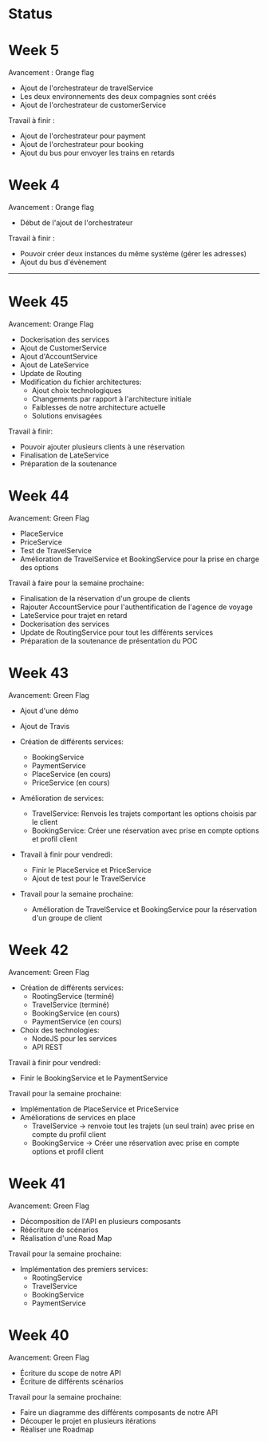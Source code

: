 # Status

# Week 5

Avancement : Orange flag

- Ajout de l'orchestrateur de travelService
- Les deux environnements des deux compagnies sont créés
- Ajout de l'orchestrateur de customerService

Travail à finir :

- Ajout de l'orchestrateur pour payment
- Ajout de l'orchestrateur pour booking
- Ajout du bus pour envoyer les trains en retards

# Week 4

Avancement : Orange flag

- Début de l'ajout de l'orchestrateur


Travail à finir :

- Pouvoir créer deux instances du même système (gérer les adresses)
- Ajout du bus d'évènement

--------------------------------------------------------------------------------
# Week 45

Avancement: Orange Flag
- Dockerisation des services
- Ajout de CustomerService
- Ajout d'AccountService
- Ajout de LateService
- Update de Routing
- Modification du fichier architectures:
    - Ajout choix technologiques
    - Changements par rapport à l'architecture initiale
    - Faiblesses de notre architecture actuelle
    - Solutions envisagées


Travail à finir:
- Pouvoir ajouter plusieurs clients à une réservation
- Finalisation de LateService
- Préparation de la soutenance

# Week 44

Avancement: Green Flag
- PlaceService 
- PriceService
- Test de TravelService
- Amélioration de TravelService et BookingService pour la prise en charge des options


Travail à faire pour la semaine prochaine:
- Finalisation de la réservation d'un groupe de clients
- Rajouter AccountService pour l'authentification de l'agence de voyage
- LateService pour trajet en retard
- Dockerisation des services
- Update de RoutingService pour tout les différents services
- Préparation de la soutenance de présentation du POC



# Week 43

Avancement: Green Flag

- Ajout d'une démo
- Ajout de Travis
- Création de différents services:
    - BookingService
    - PaymentService
    - PlaceService (en cours)
    - PriceService (en cours)
 - Amélioration de services:
    - TravelService: Renvois les trajets comportant les options choisis par le client
    - BookingService: Créer une réservation avec prise en compte options et profil client
 
- Travail à finir pour vendredi:
    - Finir le PlaceService et PriceService
    - Ajout de test pour le TravelService
    
- Travail pour la semaine prochaine:
    - Amélioration de TravelService et BookingService pour la réservation d'un groupe de client
    


# Week 42

Avancement: Green Flag

- Création de différents services:
    - RootingService (terminé)
    - TravelService (terminé)
    - BookingService (en cours)
    - PaymentService (en cours)
- Choix des technologies:
    - NodeJS pour les services
    - API REST
    
Travail à finir pour vendredi: 
- Finir le BookingService et le PaymentService

Travail pour la semaine prochaine:

- Implémentation de PlaceService et PriceService
- Améliorations de services en place
    - TravelService -> renvoie tout les trajets (un seul train) avec prise en compte du profil client
    - BookingService -> Créer une réservation avec prise en compte options et profil client


# Week 41

Avancement: Green Flag

- Décomposition de l'API en plusieurs composants
- Réécriture de scénarios
- Réalisation d'une Road Map

Travail pour la semaine prochaine:
- Implémentation des premiers services:
    - RootingService 
    - TravelService
    - BookingService
    - PaymentService 
 

# Week 40 

Avancement: Green Flag

- Écriture du scope de notre API
- Écriture de différents scénarios

Travail pour la semaine prochaine:
- Faire un diagramme des différents composants de notre API 
- Découper le projet en plusieurs itérations
- Réaliser une Roadmap 
